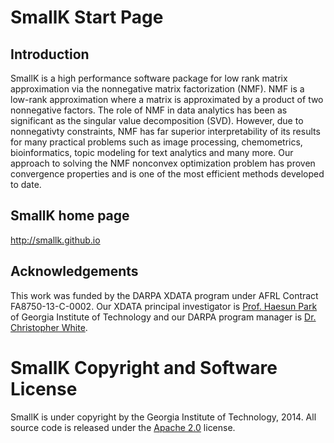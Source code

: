 SmallK Start Page
================

Introduction
----------------
SmallK is a high performance software package for low rank matrix approximation via the nonnegative matrix factorization (NMF). NMF is 
a low-rank approximation where a matrix is approximated 
by a product of two nonnegative factors. 
The role of NMF in data analytics has been as significant as the singular value decomposition (SVD). However, due to 
nonnegativty constraints, NMF has far superior interpretability of its results for many practical problems such as image processing, chemometrics, bioinformatics, topic modeling for text analytics and many more.
Our approach to solving the NMF nonconvex optimization
problem has proven convergence properties and is one of the most efficient 
methods developed to date.


SmallK home page
----------------
http://smallk.github.io

Acknowledgements
----------------

This work was funded by the DARPA XDATA program under AFRL Contract
FA8750-13-C-0002. Our
XDATA principal investigator is [Prof. Haesun Park](http://www.cc.gatech.edu/~hpark/) of
Georgia Institute of Technology and our DARPA
program manager is
[Dr. Christopher White](http://www.darpa.mil/Our_Work/I2O/Personnel/Dr_Christopher_White.aspx).

SmallK Copyright and Software License
======================================
SmallK is under copyright by the Georgia Institute of Technology, 2014. 
All source code is released under the 
[Apache 2.0](http://www.apache.org/licenses/LICENSE-2.0) license.
